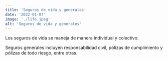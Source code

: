 ```yaml
---
title: 'Seguros de vida y generales'
date: '2022-01-07'
image: './life.jpeg'
alt: 'Seguros de vida y generales'
---
```


Los seguros de vida se maneja de manera individual y colectivo.

Seguros generales incluyen responsabilidad civil, pólizas de cumplimiento y pólizas de todo riesgo, entre otras.